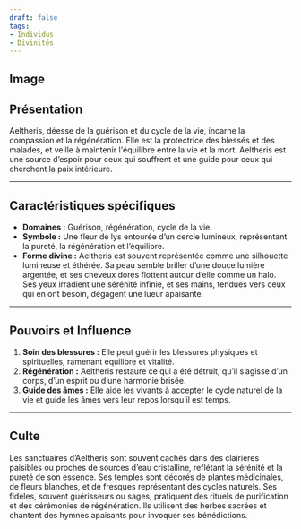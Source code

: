 ```yaml
---
draft: false
tags:
- Individus
- Divinités
---
```


## Image

## **Présentation**

Aeltheris, déesse de la guérison et du cycle de la vie, incarne la compassion et la régénération. Elle est la protectrice des blessés et des malades, et veille à maintenir l'équilibre entre la vie et la mort. Aeltheris est une source d’espoir pour ceux qui souffrent et une guide pour ceux qui cherchent la paix intérieure.

---

## **Caractéristiques spécifiques**

- **Domaines :** Guérison, régénération, cycle de la vie.
- **Symbole :** Une fleur de lys entourée d’un cercle lumineux, représentant la pureté, la régénération et l’équilibre.
- **Forme divine :** Aeltheris est souvent représentée comme une silhouette lumineuse et éthérée. Sa peau semble briller d’une douce lumière argentée, et ses cheveux dorés flottent autour d’elle comme un halo. Ses yeux irradient une sérénité infinie, et ses mains, tendues vers ceux qui en ont besoin, dégagent une lueur apaisante.

---

## **Pouvoirs et Influence**

1. **Soin des blessures :** Elle peut guérir les blessures physiques et spirituelles, ramenant équilibre et vitalité.
2. **Régénération :** Aeltheris restaure ce qui a été détruit, qu’il s’agisse d’un corps, d’un esprit ou d’une harmonie brisée.
3. **Guide des âmes :** Elle aide les vivants à accepter le cycle naturel de la vie et guide les âmes vers leur repos lorsqu’il est temps.

---

## **Culte**

Les sanctuaires d’Aeltheris sont souvent cachés dans des clairières paisibles ou proches de sources d’eau cristalline, reflétant la sérénité et la pureté de son essence. Ses temples sont décorés de plantes médicinales, de fleurs blanches, et de fresques représentant des cycles naturels. Ses fidèles, souvent guérisseurs ou sages, pratiquent des rituels de purification et des cérémonies de régénération. Ils utilisent des herbes sacrées et chantent des hymnes apaisants pour invoquer ses bénédictions.